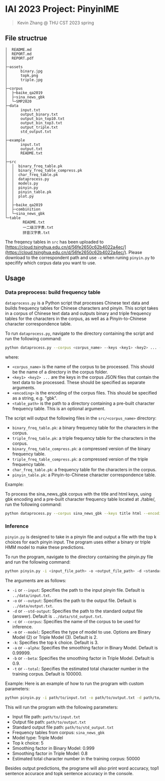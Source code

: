 # IAI 2023 Project: PinyinIME
> Kevin Zhang @ THU CST 2023 spring

## File structrue
```
│  README.md
│  REPORT.md
│  REPORT.pdf
│  
├─assets
│      binary.jpg
│      topk.png
│      triple.jpg
│      
├─corpus
│  ├─baike_qa2019
│  ├─sina_news_gbk
│  └─SMP2020
├─data
│      input.txt
│      output_binary.txt
│      output_bin_top10.txt
│      output_bin_top3.txt
│      output_triple.txt
│      std_output.txt
│      
├─example
│      input.txt
│      output.txt
│      README.txt
│      
├─src
│  │  binary_freq_table.pk
│  │  binary_freq_table_compress.pk
│  │  char_freq_table.pk
│  │  dataprocess.py
│  │  models.py
│  │  pinyin.py
│  │  pinyin_table.pk
│  │  plot.py
│  │  
│  ├─baike_qa2019
│  ├─combinition
│  └─sina_news_gbk
└─table
        README.txt
        一二级汉字表.txt
        拼音汉字表.txt
```
The freqency tables in `src` has been uploaded to [https://cloud.tsinghua.edu.cn/d/56fe2650c62b4022a4ec/](https://cloud.tsinghua.edu.cn/d/56fe2650c62b4022a4ec/). Please download to the correspondent path and use `-c` when runing `pinyin.py` to specifify which corpus data you want to use.

## Usage

### Data preprocess: build frequency table
`dataprocess.py` is a Python script that processes Chinese text data and builds frequency tables for Chinese characters and pinyin. This script takes in a corpus of Chinese text data and outputs binary and triple frequency tables for the characters in the corpus, as well as a Pinyin-to-Chinese character correspondence table.

To run `dataprocess.py`, navigate to the directory containing the script and run the following command:
```bash
python dataprocess.py --corpus <corpus_name> --keys <key1> <key2> ... --encoding <encoding> --table <table_path>
```
where:

+ `<corpus_name>` is the name of the corpus to be processed. This should be the name of a directory in the corpus folder.
+ `<key1> <key2> ...` are the keys in the corpus JSON files that contain the text data to be processed. These should be specified as separate arguments.
+ `<encoding>` is the encoding of the corpus files. This should be specified as a string, e.g. "gbk".
+ `<table_path>` is the path to a directory containing a pre-built character frequency table. This is an optional argument.

The script will output the following files in the `src/<corpus_name>` directory:

+ `binary_freq_table.pk`: a binary frequency table for the characters in the corpus.
+ `triple_freq_table.pk`: a triple frequency table for the characters in the corpus.
+ `binary_freq_table_compress.pk`: a compressed version of the binary frequency table.
+ `triple_freq_table_compress.pk`: a compressed version of the triple frequency table.
+ `char_freq_table.pk`: a frequency table for the characters in the corpus.
+ `pinyin_table.pk`: a Pinyin-to-Chinese character correspondence table.

Example:

To process the sina_news_gbk corpus with the title and html keys, using gbk encoding and a pre-built character frequency table located at ./table/, run the following command:
```bash
python dataprocess.py --corpus sina_news_gbk --keys title html --encoding gbk --table ./table
```

### Inference
`pinyin.py` is designed to take in a pinyin file and output a file with the top k choices for each pinyin input. The program uses either a binary or triple HMM model to make these predictions.

To run the program, navigate to the directory containing the pinyin.py file and run the following command:
```bash
python pinyin.py -i <input_file_path> -o <output_file_path> -d <standard_output_file_path> -m <model_type> -k <top_k> -a <alpha> -b <beta> -t <total_char_count>
```

The arguments are as follows:

+ `-i` or `--input`: Specifies the path to the input pinyin file. Default is `../data/input.txt`.
+ `-o` or `--output`: Specifies the path to the output file. Default is `../data/output.txt`.
+ `-d` or `--std-output`: Specifies the path to the standard output file (answer). Default is `../data/std_output.txt`.
+ `-c` or `--corpus`: Specifies the name of the corpus to be used for inference.
+ `-m` or `--model`: Specifies the type of model to use. Options are Binary Model (2) or Triple Model (3). Default is 2.
+ `-k`: Specifies the top k choice. Default is 3.
+ `-a` or `--alpha`: Specifies the smoothing factor in Binary Model. Default is 0.99999.
+ `-b` or `--beta`: Specifies the smoothing factor in Triple Model. Default is 0.9.
+ `-t` or `--total`: Specifies the estimated total character number in the training corpus. Default is 100000.

Example:
Here is an example of how to run the program with custom parameters:
```bash
python pinyin.py -i path/to/input.txt -o path/to/output.txt -d path/to/std_output.txt -c sina_news_gbk -m 3 -k 5 -a 0.999 -b 0.8 -t 50000
```

This will run the program with the following parameters:

+ Input file path: `path/to/input.txt`
+ Output file path: `path/to/output.txt`
+ Standard output file path: `path/to/std_output.txt`
+ Frequency tables from corpus: `sina_news_gbk`
+ Model type: Triple Model
+ Top k choice: 5
+ Smoothing factor in Binary Model: 0.999
+ Smoothing factor in Triple Model: 0.8
+ Estimated total character number in the training corpus: 50000

Besides output predictions, the programe will also print word accuracy, top1 sentence accurace and topk sentence accuracy in the console.